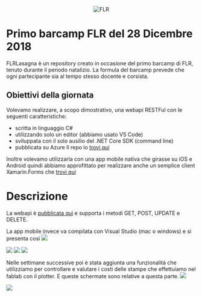 <p align="center">
    <img src="https://fablabromagna.org/wp-content/uploads/2015/10/LogoSito3.png" alt="FLR" />
</p>

# Primo barcamp FLR del 28 Dicembre 2018 
FLRLasagna è un repository creato in occasione del primo barcamp di FLR, tenuto durante il periodo natalizio.
La formula del barcamp prevede che ogni partecipante sia al tempo stesso docente e corsista.

## Obiettivi della giornata
Volevamo realizzare, a scopo dimostrativo, una webapi RESTFul con le seguenti caratteristiche:
* scritta in linguaggio C# 
* utilizzando solo un editor (abbiamo usato VS Code) 
* sviluppata con il solo ausilio del .NET Core SDK (command line) 
* pubblicata su Azure
Il repo lo  <a href="https://github.com/fablabromagna-org/FLRLasagna/tree/master/FLRAzure
">trovi qui</a>

Inoltre volevamo utilizzarla con una app mobile nativa che girasse su iOS e Android quindi abbiamo approfittato per realizzare anche un semplice client Xamarin.Forms che 
<a href="https://github.com/fablabromagna-org/FLRLasagna/tree/master/FLRLasagna">
trovi qui </a>

# Descrizione
La webapi è <a href="https://flr.azurewebsites.net/api/lasagna">pubblicata qui</a>
e supporta i metodi GET, POST, UPDATE e DELETE.

La app mobile invece va compilata con Visual Studio (mac o windows) e si presenta cosi <img src="https://github.com/fablabromagna-org/FLRLasagna/blob/master/FLRLasagna/FLRLasagna/Images/Home.png"/>

<img src="https://github.com/fablabromagna-org/FLRLasagna/blob/master/FLRLasagna/FLRLasagna/Images/Page1.png"/>

<img src="https://github.com/fablabromagna-org/FLRLasagna/blob/master/FLRLasagna/FLRLasagna/Images/Page2.png"/>

<img src="https://github.com/fablabromagna-org/FLRLasagna/blob/master/FLRLasagna/FLRLasagna/Images/Page3.png"/>

Nelle settimane successive poi è stata aggiunta una funzionalità che utilizziamo per controllare e valutare i costi delle stampe che effettuiamo nel fablab con il plotter.
E queste schermate sono relative a questa parte.
<img src="https://github.com/fablabromagna-org/FLRLasagna/blob/master/FLRLasagna/FLRLasagna/Images/Page4.png"/>

<img src="https://github.com/fablabromagna-org/FLRLasagna/blob/master/FLRLasagna/FLRLasagna/Images/Page5.png"/>
